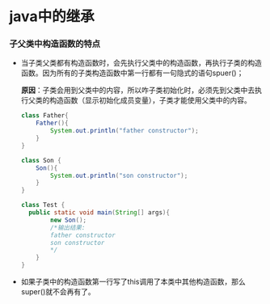 # java中的继承

### 子父类中构造函数的特点

+ 当子类父类都有构造函数时，会先执行父类中的构造函数，再执行子类的构造函数。因为所有的子类构造函数中第一行都有一句隐式的语句spuer()；

  **原因**：子类会用到父类中的内容，所以咋子类初始化时，必须先到父类中去执行父类的构造函数（显示初始化成员变量），子类才能使用父类中的内容。

  ```java
  class Father{
      Father(){
          System.out.println("father constructor");
      }
  }
  
  class Son {
      Son(){
          System.out.println("son constructor");
      }
  }
  
  class Test {
  	public static void main(String[] args){
          new Son();
          /*输出结果:
          father constructor
          son constructor
          */
      }
  }
  ```

+ 如果子类中的构造函数第一行写了this调用了本类中其他构造函数，那么super()就不会再有了。